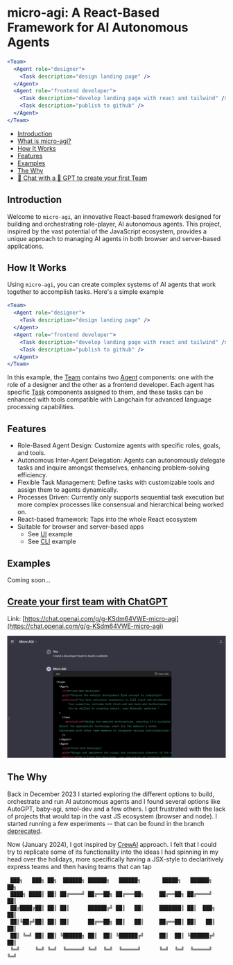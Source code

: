 # micro-agi: A React-Based Framework for AI Autonomous Agents

```jsx
<Team>
  <Agent role="designer">
    <Task description="design landing page" />
  </Agent>
  <Agent role="frontend developer">
    <Task description="develop landing page with react and tailwind" />
    <Task description="publish to github" />
  </Agent>
</Team>
```

- [Introduction](#introduction)
- [What is micro-agi?](https://github.com/microchipgnu/micro-agi/wiki/What-is-micro%E2%80%90agi%3F)
- [How It Works](#how-it-works)
- [Features](#features)
- [Examples](#examples)
- [The Why](#the-why)
- [🔗 Chat with a 🤖 GPT to create your first Team](https://chat.openai.com/g/g-KSdm64VWE-micro-agi)

## Introduction

Welcome to `micro-agi`, an innovative React-based framework designed for building and orchestrating role-player, AI autonomous agents. This project, inspired by the vast potential of the JavaScript ecosystem, provides a unique approach to managing AI agents in both browser and server-based applications.

## How It Works

Using `micro-agi`, you can create complex systems of AI agents that work together to accomplish tasks. Here's a simple example

```jsx
<Team>
  <Agent role="designer">
    <Task description="design landing page" />
  </Agent>
  <Agent role="frontend developer">
    <Task description="develop landing page with react and tailwind" />
    <Task description="publish to github" />
  </Agent>
</Team>
```

In this example, the [Team](#team) contains two [Agent](#agent) components: one with the role of a designer and the other as a frontend developer. Each agent has specific [Task](#task) components assigned to them, and these tasks can be enhanced with tools compatible with Langchain for advanced language processing capabilities.

## Features

- Role-Based Agent Design: Customize agents with specific roles, goals, and tools.
- Autonomous Inter-Agent Delegation: Agents can autonomously delegate tasks and inquire amongst themselves, enhancing problem-solving efficiency.
- Flexible Task Management: Define tasks with customizable tools and assign them to agents dynamically.
- Processes Driven: Currently only supports sequential task execution but more complex processes like consensual and hierarchical being worked on.
- React-based framework: Taps into the whole React ecosystem
- Suitable for browser and server-based apps
  - See [UI](./packages/ui/) example
  - See [CLI](./packages/cli/) example

## Examples

Coming soon...

## [Create your first team with ChatGPT](https://chat.openai.com/g/g-KSdm64VWE-micro-agi)

Link: [https://chat.openai.com/g/g-KSdm64VWE-micro-agi](https://chat.openai.com/g/g-KSdm64VWE-micro-agi)

![](./assets/chat-gpt-demo.png)

## The Why

Back in December 2023 I started exploring the different options to build, orchestrate and run AI autonomous agents and I found several options like AutoGPT, baby-agi, smol-dev and a few others. I got frustrated with the lack of projects that would tap in the vast JS ecosystem (browser and node). I started running a few experiments -- that can be found in the branch [deprecated](https://github.com/microchipgnu/micro-agi/tree/deprecated).

Now (January 2024), I got inspired by [CrewAI](https://github.com/joaomdmoura/crewAI) approach. I felt that I could try to replicate some of its functionality into the ideas I had spinning in my head over the holidays, more specifically having a JSX-style to declaritively express teams and then having teams that can tap

```
 ███╗   ███╗ ██╗  ██████╗ ██████╗   ██████╗       █████╗   ██████╗  ██╗
 ████╗ ████║ ██║ ██╔════╝ ██╔══██╗ ██╔═══██╗     ██╔══██╗ ██╔════╝  ██║
 ██╔████╔██║ ██║ ██║      ██████╔╝ ██║   ██║     ███████║ ██║  ███╗ ██║
 ██║╚██╔╝██║ ██║ ██║      ██╔══██╗ ██║   ██║     ██╔══██║ ██║   ██║ ██║
 ██║ ╚═╝ ██║ ██║ ╚██████╗ ██║  ██║ ╚██████╔╝     ██║  ██║ ╚██████╔╝ ██║
 ╚═╝     ╚═╝ ╚═╝  ╚═════╝ ╚═╝  ╚═╝  ╚═════╝      ╚═╝  ╚═╝  ╚═════╝  ╚═╝
```
